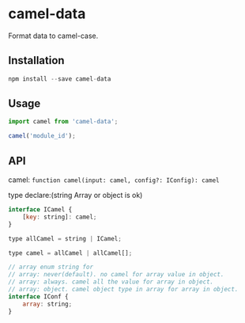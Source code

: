 # camel-data

Format data to camel-case.

## Installation

```js
npm install --save camel-data
```

## Usage

```js
import camel from 'camel-data';

camel('module_id');
```

## API

camel:
`function camel(input: camel, config?: IConfig): camel`

type declare:(string Array or object is ok)

```js
interface ICamel {
    [key: string]: camel;
}

type allCamel = string | ICamel;

type camel = allCamel | allCamel[];

// array enum string for
// array: never(default). no camel for array value in object.
// array: always. camel all the value for array in object.
// array: object. camel object type in array for array in object.
interface IConf {
    array: string;
}
```
